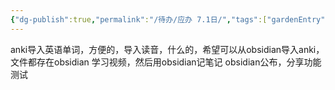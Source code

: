 ```yaml
---
{"dg-publish":true,"permalink":"/待办/应办 7.1日/","tags":["gardenEntry"]}
---
```



anki导入英语单词，方便的，导入读音，什么的，希望可以从obsidian导入anki，文件都存在obsidian
学习视频，然后用obsidian记笔记
obsidian公布，分享功能
测试